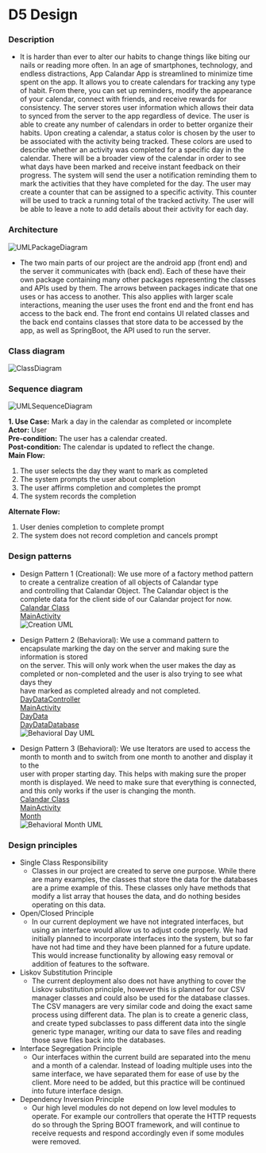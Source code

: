 # D5 Design

### Description
- It is harder than ever to alter our habits to change things like biting our nails or reading more often. In an age of smartphones, technology, and endless distractions, App Calandar App is streamlined to minimize time spent on the app. It allows you to create calendars for tracking any type of habit. From there, you can set up reminders, modify the appearance of your calendar, connect with friends, and receive rewards for consistency.
The server stores user information which allows their data to synced from the server to the app regardless of device. The user is able to create any number of calendars in order to better organize their habits. Upon creating a calendar, a status color is chosen by the user to be associated with the activity being tracked. These colors are used to describe whether an activity was completed for a specific day in the calendar. There will be a broader view of the calendar in order to see what days have been marked and receive instant feedback on their progress. The system will send the user a notification reminding them to mark the activities that they have completed for the day. The user may create a counter that can be assigned to a specific activity. This counter will be used to track a running total of the tracked activity. The user will be able to leave a note to add details about their activity for each day.


### Architecture
![UMLPackageDiagram](Images/UMLPackageDiagram.png)
- The two main parts of our project are the android app (front end) and the server it communicates with (back end). Each of these have their own package containing many other packages representing the classes and APIs used by them. The arrows between packages indicate that one uses or has access to another. This also applies with larger scale interactions, meaning the user uses the front end and the front end has access to the back end. The front end contains UI related classes and the back end contains classes that store data to be accessed by the app, as well as SpringBoot, the API used to run the server.

### Class diagram
![ClassDiagram](Images/ClassDiagram.png)

### Sequence diagram
![UMLSequenceDiagram](Images/CS386D5SequenceDiagram.png)

**1. Use Case:** Mark a day in the calendar as completed or incomplete  
**Actor:** User  
**Pre-condition:** The user has a calendar created.  
**Post-condition:** The calendar is updated to reflect the change.  
**Main Flow:** 
1. The user selects the day they want to mark as completed  
2. The system prompts the user about completion  
3. The user affirms completion and completes the prompt  
4. The system records the completion  

**Alternate Flow:**  
1. User denies completion to complete prompt  
2. The system does not record completion and cancels prompt  

### Design patterns
- Design Pattern 1 (Creational): We use more of a factory method pattern to create a centralize creation of all objects of Calandar type  
and controlling that Calandar Object. The Calandar object is the complete data for the client side of our Calandar project for now.  
[Calandar Class](https://github.com/TJohnsonAZ/Calandar-Project/blob/main/Calandar%20App/app/src/main/java/com/example/calandarapp/Calandar.java)  
[MainActivity](https://github.com/TJohnsonAZ/Calandar-Project/blob/main/Calandar%20App/app/src/main/java/com/example/calandarapp/MainActivity.java)  
![Creation UML](https://github.com/TJohnsonAZ/Calandar-Project/blob/main/Images/UML_Creational_Design.PNG)  

- Design Pattern 2 (Behavioral): We use a command pattern to encapsulate marking the day on the server and making sure the information is stored  
 on the server. This will only work when the user makes the day as completed or non-completed and the user is also trying to see what days they  
 have marked as completed already and not completed.  
[DayDataController](https://github.com/TJohnsonAZ/Calandar-Project/blob/main/Calandar%20App/app/src/main/java/com/example/calandarapp/Calandar.java)  
[MainActivity](https://github.com/TJohnsonAZ/Calandar-Project/blob/main/Calandar%20App/app/src/main/java/com/example/calandarapp/MainActivity.java)  
[DayData](https://github.com/TJohnsonAZ/Calandar-Project/blob/main/CalandarServerv1/v1/src/main/java/com/CalandarProject/v1/DayData.java)  
[DayDataDatabase](https://github.com/TJohnsonAZ/Calandar-Project/blob/main/CalandarServerv1/v1/src/main/java/com/CalandarProject/v1/DayDatabase.java)  
![Behavioral Day UML](https://github.com/TJohnsonAZ/Calandar-Project/blob/main/Images/UML_Behavioral_Day.PNG)  

- Design Pattern 3 (Behavioral): We use Iterators are used to access the month to month and to switch from one month to another and display it to the  
user with proper starting day. This helps with making sure the proper month is displayed. We need to make sure that everything is connected,  
and this only works if the user is changing the month.  
[Calandar Class](https://github.com/TJohnsonAZ/Calandar-Project/blob/main/Calandar%20App/app/src/main/java/com/example/calandarapp/Calandar.java)  
[MainActivity](https://github.com/TJohnsonAZ/Calandar-Project/blob/main/Calandar%20App/app/src/main/java/com/example/calandarapp/MainActivity.java)  
[Month](https://github.com/TJohnsonAZ/Calandar-Project/blob/main/Calandar%20App/app/src/main/java/com/example/calandarapp/Month.java)  
![Behavioral Month UML](https://github.com/TJohnsonAZ/Calandar-Project/blob/main/Images/UML_Behavioral_Month.png)  

### Design principles
- Single Class Responsibility
    - Classes in our project are created to serve one purpose. While there are many examples, the classes that store the data for the databases are a prime example of this. These classes only have methods that modify a list array that houses the data, and do nothing besides operating on this data.
- Open/Closed Principle
    - In our current deployment we have not integrated interfaces, but using an interface would allow us to adjust code properly. We had initially planned to incorporate interfaces into the system, but so far have not had time and they have been planned for a future update. This would increase functionality by allowing easy removal or addition of features to the software.
- Liskov Substitution Principle
    - The current deployment also does not have anything to cover the Liskov substitution principle, however this is planned for our CSV manager classes and could also be used for the database classes. The CSV managers are very similar code and doing the exact same process using different data. The plan is to create a generic class, and create typed subclasses to pass different data into the single generic type manager, writing our data to save files and reading those save files back into the databases.
- Interface Segregation Principle
    - Our interfaces within the current build are separated into the menu and a month of a calendar. Instead of loading multiple uses into the same interface, we have separated them for ease of use by the client. More need to be added, but this practice will be continued into future interface design.
- Dependency Inversion Principle
    - Our high level modules do not depend on low level modules to operate. For example our controllers that operate the HTTP requests do so through the Spring BOOT framework, and will continue to receive requests and respond accordingly even if some modules were removed.